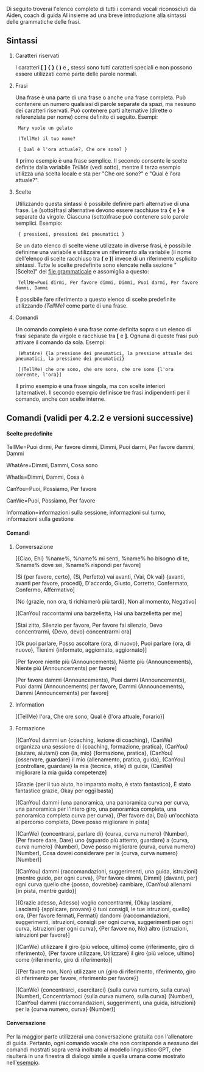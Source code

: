 Di seguito troverai l'elenco completo di tutti i comandi vocali riconosciuti da Aiden, coach di guida AI insieme ad una breve introduzione alla sintassi delle grammatiche delle frasi.

## Sintassi

1. Caratteri riservati

   I caratteri **[** **]** **{** **}** **(** **)** e **,** stessi sono tutti caratteri speciali e non possono essere utilizzati come parte delle parole normali.
   
2. Frasi

   Una frase è una parte di una frase o anche una frase completa. Può contenere un numero qualsiasi di parole separate da spazi, ma nessuno dei caratteri riservati. Può contenere parti alternative (dirette o referenziate per nome) come definito di seguito. Esempi:
   
		Mary vuole un gelato

		(TellMe) il tuo nome?
		
		{ Qual è l'ora attuale?, Che ore sono? }
		
   Il primo esempio è una frase semplice. Il secondo consente le scelte definite dalla variabile *TellMe* (vedi sotto), mentre il terzo esempio utilizza una scelta locale e sta per "Che ore sono?" e "Qual è l'ora attuale?".


3. Scelte

   Utilizzando questa sintassi è possibile definire parti alternative di una frase. Le (sotto)frasi alternative devono essere racchiuse tra **{** e **}** e separate da virgole. Ciascuna (sotto)frase può contenere solo parole semplici. Esempio:
   
		{ pressioni, pressioni dei pneumatici }

	Se un dato elenco di scelte viene utilizzato in diverse frasi, è possibile definirne una variabile e utilizzare un riferimento alla variabile (il nome dell'elenco di scelte racchiuso tra **(** e **)**) invece di un riferimento esplicito sintassi. Tutte le scelte predefinite sono elencate nella sezione "[Scelte]" del [file grammaticale](https://github.com/SeriousOldMan/Simulator-Controller/blob/main/Sources/Assistants/Grammars/Race%20Engineer.grammars.it) e assomiglia a questo:

		TellMe=Puoi dirmi, Per favore dimmi, Dimmi, Puoi darmi, Per favore dammi, Dammi

   È possibile fare riferimento a questo elenco di scelte predefinite utilizzando *(TellMe)* come parte di una frase.

4. Comandi

   Un comando completo è una frase come definita sopra o un elenco di frasi separate da virgole e racchiuse tra **[** e **]**. Ognuna di queste frasi può attivare il comando da sola. Esempi:

		(WhatAre) {la pressione dei pneumatici, la pressione attuale dei pneumatici, la pressione dei pneumatici}
		
		[(TellMe) che ore sono, che ore sono, che ore sono {l'ora corrente, l'ora}]

   Il primo esempio è una frase singola, ma con scelte interiori (alternative). Il secondo esempio definisce tre frasi indipendenti per il comando, anche con scelte interne.

## Comandi (validi per 4.2.2 e versioni successive)

#### Scelte predefinite

TellMe=Puoi dirmi, Per favore dimmi, Dimmi, Puoi darmi, Per favore dammi, Dammi

WhatAre=Dimmi, Dammi, Cosa sono

WhatIs=Dimmi, Dammi, Cosa è

CanYou=Puoi, Possiamo, Per favore

CanWe=Puoi, Possiamo, Per favore

Information=informazioni sulla sessione, informazioni sul turno, informazioni sulla gestione

#### Comandi

1.  Conversazione

	[{Ciao, Ehi} %name%, %name% mi senti, %name% ho bisogno di te, %name% dove sei, %name% rispondi per favore]

	[Sì {per favore, certo}, {Sì, Perfetto} vai avanti, {Vai, Ok vai} {avanti, avanti per favore, procedi}, D'accordo, Giusto, Corretto, Confermato, Confermo, Affermativo]

	[No {grazie, non ora, ti richiamerò più tardi}, Non al momento, Negativo]

	[(CanYou) raccontarmi una barzelletta, Hai una barzelletta per me]

	[Stai zitto, Silenzio per favore, Per favore fai silenzio, Devo concentrarmi, {Devo, devo} concentrarmi ora]
	
	[Ok puoi parlare, Posso ascoltare {ora, di nuovo}, Puoi parlare {ora, di nuovo}, Tienimi {informato, aggiornato, aggiornato}]

	[Per favore niente più (Announcements), Niente più (Announcements), Niente più (Announcements) per favore]

	[Per favore dammi (Announcements), Puoi darmi (Announcements), Puoi darmi (Announcements) per favore, Dammi (Announcements), Dammi (Announcements) per favore]

2.  Information

	[(TellMe) l'ora, Che ore sono, Qual è {l'ora attuale, l'orario}]

3.  Formazione

	[(CanYou) dammi un {coaching, lezione di coaching}, (CanWe) organizza una sessione di {coaching, formazione, pratica}, (CanYou) {aiutare, aiutami} con {la, mio} {formazione, pratica}, (CanYou) {osservare, guardare} il mio {allenamento, pratica, guida}, (CanYou) {controllare, guardare} la mia {tecnica, stile} di guida, (CanWe) migliorare la mia guida competenze]

	[Grazie {per il tuo aiuto, ho imparato molto, è stato fantastico}, È stato fantastico grazie, Okay per oggi basta]

	[(CanYou) dammi {una panoramica, una panoramica curva per curva, una panoramica per l'intero giro, una panoramica completa, una panoramica completa curva per curva}, {Per favore dai, Dai} un'occhiata al percorso completo, Dove posso migliorare in pista]

	[(CanWe) {concentrarsi, parlare di} {curva, curva numero} (Number), {Per favore dare, Dare} uno {sguardo più attento, guardare} a {curva, curva numero} (Number), Dove posso migliorare {curva, curva numero} (Number), Cosa dovrei considerare per la {curva, curva numero} (Number)]

	[(CanYou) dammi {raccomandazioni, suggerimenti, una guida, istruzioni} {mentre guido, per ogni curva}, {Per favore dimmi, Dimmi} {davanti, per} ogni curva quello che {posso, dovrebbe} cambiare, (CanYou) allenami {in pista, mentre guido}]

	[{Grazie adesso, Adesso} voglio concentrarmi, {Okay lasciami, Lasciami} {applicare, provare} {i tuoi consigli, le tue istruzioni, quello} ora, {Per favore fermati, Fermati} dandomi {raccomandazioni, suggerimenti, istruzioni, consigli per ogni curva, suggerimenti per ogni curva, istruzioni per ogni curva}, {Per favore no, No} altro {istruzioni, istruzioni per favore}]

	[(CanWe) utilizzare il giro {più veloce, ultimo} come {riferimento, giro di riferimento}, {Per favore utilizzare, Utilizzare} il giro {più veloce, ultimo} come {riferimento, giro di riferimento}]

	[{Per favore non, Non} utilizzare un {giro di riferimento, riferimento, giro di riferimento per favore, riferimento per favore}]
	
	[(CanWe) {concentrarci, esercitarci} {sulla curva numero, sulla curva} (Number), Concentriamoci {sulla curva numero, sulla curva} (Number), (CanYou) dammi {raccomandazioni, suggerimenti, una guida, istruzioni} per la {curva numero, curva} (Number)]

#### Conversazione

Per la maggior parte utilizzerai una conversazione gratuita con l'allenatore di guida. Pertanto, ogni comando vocale che non corrisponde a nessuno dei comandi mostrati sopra verrà inoltrato al modello linguistico GPT, che risulterà in una finestra di dialogo simile a quella umana come mostrato nell'[esempio](https://github.com/SeriousOldMan/Simulator-Controller/wiki/AI-Driving-Coach#a-typical-dialog).